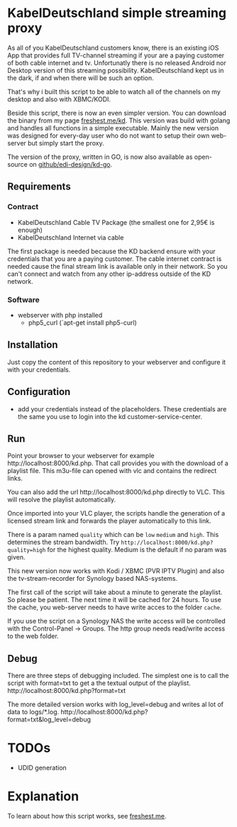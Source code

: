 # KabelDeutschland simple streaming proxy

As all of you KabelDeutschland customers know, there is an existing iOS App that provides full TV-channel streaming if your are a paying customer of both cable internet and tv.
Unfortunatly there is no released Android nor Desktop version of this streaming possibility. KabelDeutschland kept us in the dark, if and when there will be such an option.

That's why i built this script to be able to watch all of the channels on my desktop and also with XBMC/KODI.

Beside this script, there is now an even simpler version. You can download the binary from my page [freshest.me/kd](http://freshest.me/simplified-kabeldeutschland-streaming-proxy/).
This version was build with golang and handles all functions in a simple executable. Mainly the new version was designed for every-day user who do not want to setup their own web-server but simply start the proxy.

The version of the proxy, written in GO, is now also available as open-source on [github/edi-design/kd-go](https://github.com/edi-design/kd-go).


## Requirements

### Contract

* KabelDeutschland Cable TV Package (the smallest one for 2,95€ is enough)
* KabelDeutschland Internet via cable

The first package is needed because the KD backend ensure with your credentials that you are a paying customer. The cable internet contract is needed cause the final stream link is available only in their network. So you can't connect and watch from any other ip-address outside of the KD network.

### Software

* webserver with php installed
	* php5_curl (`apt-get install php5-curl)
	
	
## Installation

Just copy the content of this repository to your webserver and configure it with your credentials.

## Configuration

* add your credentials instead of the placeholders. These credentials are the same you use to login into the kd customer-service-center.

## Run

Point your browser to your webserver for example http://localhost:8000/kd.php.
That call provides you with the download of a playlist file. This m3u-file can opened with vlc and contains the redirect links.

You can also add the url http://localhost:8000/kd.php directly to VLC. This will resolve the playlist automatically.

Once imported into your VLC player, the scripts handle the generation of a licensed stream link and forwards the player automatically to this link.

There is a param named `quality` which can be `low` `medium` and `high`. This determines the stream bandwidth.
Try `http://localhost:8000/kd.php?quality=high` for the highest quality. Medium is the default if no param was given.

This new version now works with Kodi / XBMC (PVR IPTV Plugin) and also the tv-stream-recorder for Synology based NAS-systems.

The first call of the script will take about a minute to generate the playlist. So please be patient. The next time it will be cached for 24 hours.
To use the cache, you web-server needs to have write acces to the folder `cache`.
 
If you use the script on a Synology NAS the write access will be controlled with the Control-Panel -> Groups. The http group needs read/write access to the web folder.

## Debug

There are three steps of debugging included.
The simplest one is to call the script with format=txt to get a the textual output of the playlist.
http://localhost:8000/kd.php?format=txt

The more detailed version works with log_level=debug and writes al lot of data to logs/*.log.
http://localhost:8000/kd.php?format=txt&log_level=debug

# TODOs

 * UDID generation

# Explanation

To learn about how this script works, see [freshest.me](https://freshest.me).
